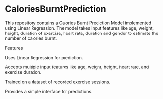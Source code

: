 # CaloriesBurntPrediction
This repository contains a Calories Burnt Prediction Model implemented using Linear Regression.
The model takes input features like age, weight, height, duration of exercise, heart rate, duration and gender to estimate the number of calories burnt.

Features

Uses Linear Regression for prediction.

Accepts multiple input features like age, weight, height, heart rate, and exercise duration.

Trained on a dataset of recorded exercise sessions.

Provides a simple interface for predictions.
